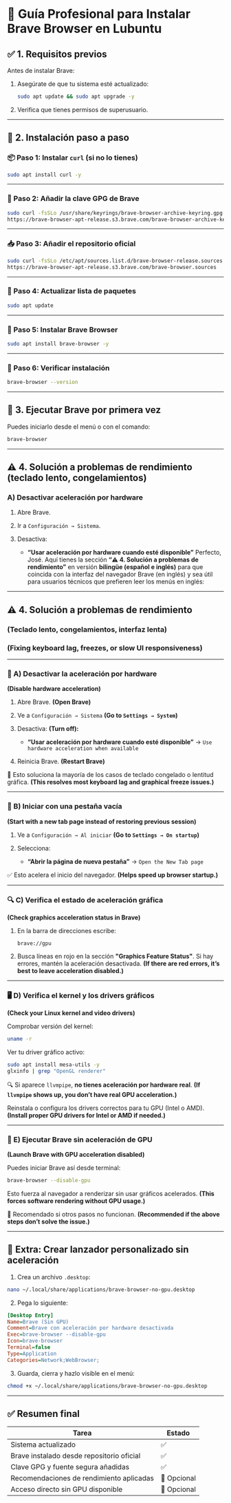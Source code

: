 # 🦁 Guía Profesional para Instalar Brave Browser en Lubuntu

## ✅ 1. Requisitos previos

Antes de instalar Brave:

1. Asegúrate de que tu sistema esté actualizado:

   ```bash
   sudo apt update && sudo apt upgrade -y
   ```

2. Verifica que tienes permisos de superusuario.

---

## 🔧 2. Instalación paso a paso

### 📦 Paso 1: Instalar `curl` (si no lo tienes)

```bash
sudo apt install curl -y
```

---

### 🔑 Paso 2: Añadir la clave GPG de Brave

```bash
sudo curl -fsSLo /usr/share/keyrings/brave-browser-archive-keyring.gpg \
https://brave-browser-apt-release.s3.brave.com/brave-browser-archive-keyring.gpg
```

---

### 📥 Paso 3: Añadir el repositorio oficial

```bash
sudo curl -fsSLo /etc/apt/sources.list.d/brave-browser-release.sources \
https://brave-browser-apt-release.s3.brave.com/brave-browser.sources
```

---

### 🔄 Paso 4: Actualizar lista de paquetes

```bash
sudo apt update
```

---

### 🚀 Paso 5: Instalar Brave Browser

```bash
sudo apt install brave-browser -y
```

---

### 🧪 Paso 6: Verificar instalación

```bash
brave-browser --version
```

---

## 🧭 3. Ejecutar Brave por primera vez

Puedes iniciarlo desde el menú o con el comando:

```bash
brave-browser
```

---

## ⚠️ 4. Solución a problemas de rendimiento (teclado lento, congelamientos)

### A) Desactivar aceleración por hardware

1. Abre Brave.
2. Ir a `Configuración → Sistema`.
3. Desactiva:

   * **“Usar aceleración por hardware cuando esté disponible”**
Perfecto, José. Aquí tienes la sección **“⚠️ 4. Solución a problemas de rendimiento”** en versión **bilingüe (español e inglés)** para que coincida con la interfaz del navegador Brave (en inglés) y sea útil para usuarios técnicos que prefieren leer los menús en inglés:

---

## ⚠️ 4. Solución a problemas de rendimiento

### (Teclado lento, congelamientos, interfaz lenta)

### (Fixing keyboard lag, freezes, or slow UI responsiveness)

---

### 🔧 A) Desactivar la aceleración por hardware

**(Disable hardware acceleration)**

1. Abre Brave.
   **(Open Brave)**
2. Ve a `Configuración → Sistema`
   **(Go to `Settings → System`)**
3. Desactiva:
   **(Turn off):**

   * **“Usar aceleración por hardware cuando esté disponible”**
     → `Use hardware acceleration when available`
4. Reinicia Brave.
   **(Restart Brave)**

🔁 Esto soluciona la mayoría de los casos de teclado congelado o lentitud gráfica.
**(This resolves most keyboard lag and graphical freeze issues.)**

---

### 🧭 B) Iniciar con una pestaña vacía

**(Start with a new tab page instead of restoring previous session)**

1. Ve a `Configuración → Al iniciar`
   **(Go to `Settings → On startup`)**
2. Selecciona:

   * **“Abrir la página de nueva pestaña”**
     → `Open the New Tab page`

✅ Esto acelera el inicio del navegador.
**(Helps speed up browser startup.)**

---

### 🔍 C) Verifica el estado de aceleración gráfica

**(Check graphics acceleration status in Brave)**

1. En la barra de direcciones escribe:

   ```
   brave://gpu
   ```
2. Busca líneas en rojo en la sección
   **"Graphics Feature Status"**.
   Si hay errores, mantén la aceleración desactivada.
   **(If there are red errors, it’s best to leave acceleration disabled.)**

---

### 🖥️ D) Verifica el kernel y los drivers gráficos

**(Check your Linux kernel and video drivers)**

Comprobar versión del kernel:

```bash
uname -r
```

Ver tu driver gráfico activo:

```bash
sudo apt install mesa-utils -y
glxinfo | grep "OpenGL renderer"
```

🔍 Si aparece `llvmpipe`, **no tienes aceleración por hardware real**.
**(If `llvmpipe` shows up, you don’t have real GPU acceleration.)**

Reinstala o configura los drivers correctos para tu GPU (Intel o AMD).
**(Install proper GPU drivers for Intel or AMD if needed.)**

---

### 🚫 E) Ejecutar Brave sin aceleración de GPU

**(Launch Brave with GPU acceleration disabled)**

Puedes iniciar Brave así desde terminal:

```bash
brave-browser --disable-gpu
```

Esto fuerza al navegador a renderizar sin usar gráficos acelerados.
**(This forces software rendering without GPU usage.)**

🧠 Recomendado si otros pasos no funcionan.
**(Recommended if the above steps don’t solve the issue.)**

---

## 🧠 Extra: Crear lanzador personalizado sin aceleración

1. Crea un archivo `.desktop`:

```bash
nano ~/.local/share/applications/brave-browser-no-gpu.desktop
```

2. Pega lo siguiente:

```ini
[Desktop Entry]
Name=Brave (Sin GPU)
Comment=Brave con aceleración por hardware desactivada
Exec=brave-browser --disable-gpu
Icon=brave-browser
Terminal=false
Type=Application
Categories=Network;WebBrowser;
```

3. Guarda, cierra y hazlo visible en el menú:

```bash
chmod +x ~/.local/share/applications/brave-browser-no-gpu.desktop
```

---

## ✅ Resumen final

| Tarea                                     | Estado      |
| ----------------------------------------- | ----------- |
| Sistema actualizado                       | ✅           |
| Brave instalado desde repositorio oficial | ✅           |
| Clave GPG y fuente segura añadidas        | ✅           |
| Recomendaciones de rendimiento aplicadas  | 🧠 Opcional |
| Acceso directo sin GPU disponible         | 🧠 Opcional |
